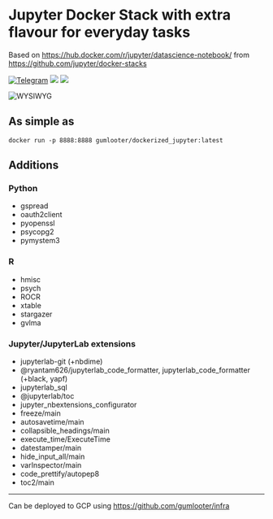 # Jupyter Docker Stack with extra flavour for everyday tasks

Based on https://hub.docker.com/r/jupyter/datascience-notebook/ from https://github.com/jupyter/docker-stacks

[![Telegram](https://img.shields.io/badge/telegram-chat%20with%20me-blueviolet)](https://t.me/gumlooter "Open Telegram with gumlooter") [![](https://images.microbadger.com/badges/image/gumlooter/dockerized_jupyter.svg)](https://hub.docker.com/r/gumlooter/dockerized_jupyter "DockerHub") [![](https://images.microbadger.com/badges/version/gumlooter/dockerized_jupyter.svg)](https://hub.docker.com/r/gumlooter/dockerized_jupyter "DockerHub")

![WYSIWYG](https://github.com/gumlooter/dockerized_jupyter/raw/master/screenshot.png "Funny title")

## As simple as
```docker run -p 8888:8888 gumlooter/dockerized_jupyter:latest```

## Additions

### Python
* gspread
* oauth2client
* pyopenssl
* psycopg2
* pymystem3

### R
* hmisc
* psych
* ROCR
* xtable
* stargazer
* gvlma

### Jupyter/JupyterLab extensions
* jupyterlab-git (+nbdime)
* @ryantam626/jupyterlab_code_formatter, jupyterlab_code_formatter (+black, yapf)
* jupyterlab_sql
* @jupyterlab/toc
* jupyter_nbextensions_configurator
* freeze/main
* autosavetime/main
* collapsible_headings/main
* execute_time/ExecuteTime
* datestamper/main
* hide_input_all/main
* varInspector/main
* code_prettify/autopep8
* toc2/main

---
Can be deployed to GCP using https://github.com/gumlooter/infra
